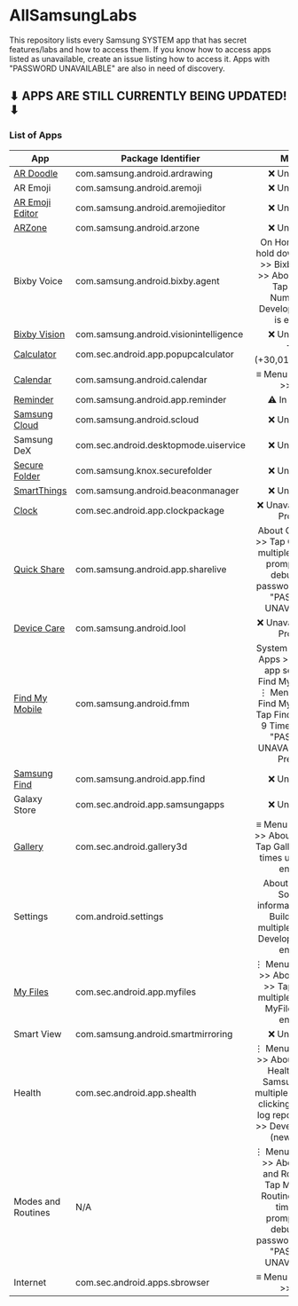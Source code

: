 # AllSamsungLabs
This repository lists every Samsung SYSTEM app that has secret features/labs and how to access them. If you know how to access apps listed as unavailable, create an issue listing how to access it. Apps with "PASSWORD UNAVAILABLE" are also in need of discovery.

## ⬇ **APPS ARE STILL CURRENTLY BEING UPDATED!** ⬇

### List of Apps

| App | Package Identifier | Method |
| --- | --- | :---: |
| [AR Doodle](https://galaxystore.samsung.com/prepost/000005555018) | com.samsung.android.ardrawing | ❌ Unavailable |
| AR Emoji | com.samsung.android.aremoji | ❌ Unavailable |
| [AR Emoji Editor](https://galaxystore.samsung.com/prepost/000005360278) | com.samsung.android.aremojieditor | ❌ Unavailable |
| [ARZone](https://galaxystore.samsung.com/prepost/000005227810) | com.samsung.android.arzone | ❌ Unavailable |
| Bixby Voice | com.samsung.android.bixby.agent | On Home Screen, hold down on Bixby >> Bixby Settings >> About Bixby >> Tap Version Number until Developer options is enabled. |
| [Bixby Vision](https://galaxystore.samsung.com/prepost/000005897119) | com.samsung.android.visionintelligence | ❌ Unavailable |
| [Calculator](https://galaxystore.samsung.com/prepost/000005423481) | com.sec.android.app.popupcalculator | Type (+30,012,012,732+ |
| [Calendar](https://galaxystore.samsung.com/prepost/000006456935) | com.samsung.android.calendar | ≡ Menu >> Settings >> Labs |
| [Reminder](https://galaxystore.samsung.com/prepost/000006417222) | com.samsung.android.app.reminder | ⚠️ In Progress |
| [Samsung Cloud](https://galaxystore.samsung.com/detail/com.samsung.android.scloud) | com.samsung.android.scloud | ❌ Unavailable |
| Samsung DeX | com.sec.android.desktopmode.uiservice | ❌ Unavailable |
| [Secure Folder](https://galaxystore.samsung.com/prepost/000006837918) | com.samsung.knox.securefolder | ❌ Unavailable |
| [SmartThings](https://galaxystore.samsung.com/prepost/000004262296) | com.samsung.android.beaconmanager | ❌ Unavailable |
| [Clock](https://galaxystore.samsung.com/detail/com.sec.android.app.clockpackage) | com.sec.android.app.clockpackage | ❌ Unavailable/⚠️ In Progress |
| [Quick Share](https://galaxystore.samsung.com/detail/com.samsung.android.app.sharelive) | com.samsung.android.app.sharelive | About Quick Share >> Tap Quick Share multiple times until prompted for a debug mode password. >> Enter "PASSWORD UNAVAILABLE" |
| [Device Care](https://galaxystore.samsung.com/detail/com.samsung.android.lool) | com.samsung.android.lool | ❌ Unavailable/⚠️ In Progress |
| [Find My Mobile](https://galaxystore.samsung.com/prepost/000004700911) | com.samsung.android.fmm | System Settings >> Apps >> Samsung app settings >> Find My Mobile >> ⋮ Menu >> About Find My Mobile >> Tap Find My Mobile 9 Times >> Enter "PASSWORD UNAVAILABLE" >> Press OK |
| [Samsung Find](https://galaxystore.samsung.com/prepost/000007282521) | com.samsung.android.app.find | ❌ Unavailable |
| Galaxy Store | com.sec.android.app.samsungapps | ❌ Unavailable |
| [Gallery](https://galaxystore.samsung.com/prepost/000007860293) | com.sec.android.gallery3d | ≡ Menu >> Settings >> About Gallery >> Tap Gallery multiple times until Labs in enabled. |
| Settings | com.android.settings | About phone >> Software information >> Tap Build number multiple times until Developer mode is enabled. |
| [My Files](https://galaxystore.samsung.com/detail/com.sec.android.app.myfiles) | com.sec.android.app.myfiles | ⋮ Menu >> Settings >> About My Files >> Tap My Files multiple times until MyFiles Labs is enabled. |
| Smart View | com.samsung.android.smartmirroring | ❌ Unavailable |
| Health | com.sec.android.app.shealth | ⋮ Menu >> Settings >> About Samsung Health >> Tap Samsung Health multiple times. Keep clicking after Send log report appears. >> Developer mode (new) >> ON |
| Modes and Routines | N/A | ⋮ Menu >> Settings >> About Modes and Routines >> Tap Modes and Routines multiple times until prompted for a debug mode password. >> Enter "PASSWORD UNAVAILABLE" |
| Internet | com.sec.android.apps.sbrowser | ≡ Menu >> Settings >> Labs |
